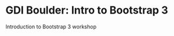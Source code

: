 GDI Boulder: Intro to Bootstrap 3
===========================

Introduction to Bootstrap 3 workshop 
